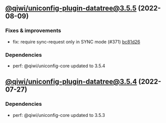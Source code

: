 ## [@qiwi/uniconfig-plugin-datatree@3.5.5](https://github.com/qiwi/uniconfig/compare/2022.7.27-qiwi.uniconfig-plugin-datatree.3.5.4-f0...2022.8.9-qiwi.uniconfig-plugin-datatree.3.5.5-f0) (2022-08-09)

### Fixes & improvements
* fix: require sync-request only in SYNC mode (#371) [bc81d26](https://github.com/qiwi/uniconfig/commit/bc81d261273ce3976f71db5e7e6dcea3584ad483)

### Dependencies
* perf: @qiwi/uniconfig-core updated to 3.5.4

## [@qiwi/uniconfig-plugin-datatree@3.5.4](https://github.com/qiwi/uniconfig/compare/@qiwi/uniconfig-plugin-datatree@3.5.3...2022.7.27-qiwi.uniconfig-plugin-datatree.3.5.4-f0) (2022-07-27)

### Dependencies
* perf: @qiwi/uniconfig-core updated to 3.5.3
